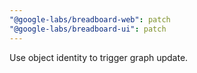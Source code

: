 ```yaml
---
"@google-labs/breadboard-web": patch
"@google-labs/breadboard-ui": patch
---
```


Use object identity to trigger graph update.
